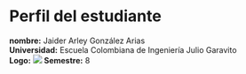 # Perfil del estudiante
**nombre:** Jaider Arley González Arias\
**Universidad:** Escuela Colombiana de Ingeniería Julio Garavito\
**Logo:**
![](https://upload.wikimedia.org/wikipedia/commons/thumb/0/0f/Logo_de_la_Escuela_Colombiana_de_Ingenier%C3%ADa.svg/2560px-Logo_de_la_Escuela_Colombiana_de_Ingenier%C3%ADa.svg.png)
**Semestre:** 8
